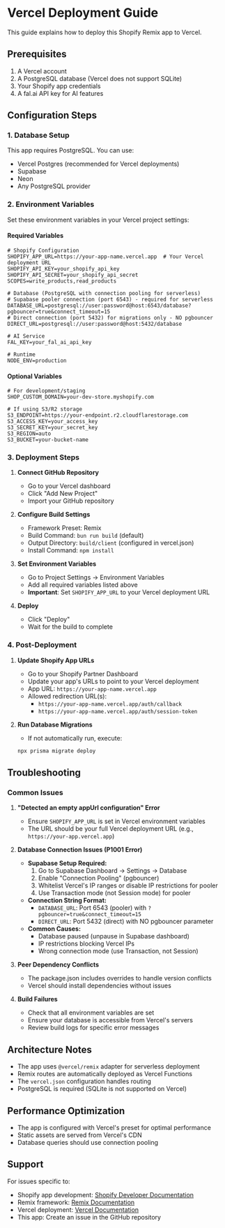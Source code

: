 # Vercel Deployment Guide

This guide explains how to deploy this Shopify Remix app to Vercel.

## Prerequisites

1. A Vercel account
2. A PostgreSQL database (Vercel does not support SQLite)
3. Your Shopify app credentials
4. A fal.ai API key for AI features

## Configuration Steps

### 1. Database Setup

This app requires PostgreSQL. You can use:

- Vercel Postgres (recommended for Vercel deployments)
- Supabase
- Neon
- Any PostgreSQL provider

### 2. Environment Variables

Set these environment variables in your Vercel project settings:

#### Required Variables

```env
# Shopify Configuration
SHOPIFY_APP_URL=https://your-app-name.vercel.app  # Your Vercel deployment URL
SHOPIFY_API_KEY=your_shopify_api_key
SHOPIFY_API_SECRET=your_shopify_api_secret
SCOPES=write_products,read_products

# Database (PostgreSQL with connection pooling for serverless)
# Supabase pooler connection (port 6543) - required for serverless
DATABASE_URL=postgresql://user:password@host:6543/database?pgbouncer=true&connect_timeout=15
# Direct connection (port 5432) for migrations only - NO pgbouncer
DIRECT_URL=postgresql://user:password@host:5432/database

# AI Service
FAL_KEY=your_fal_ai_api_key

# Runtime
NODE_ENV=production
```

#### Optional Variables

```env
# For development/staging
SHOP_CUSTOM_DOMAIN=your-dev-store.myshopify.com

# If using S3/R2 storage
S3_ENDPOINT=https://your-endpoint.r2.cloudflarestorage.com
S3_ACCESS_KEY=your_access_key
S3_SECRET_KEY=your_secret_key
S3_REGION=auto
S3_BUCKET=your-bucket-name
```

### 3. Deployment Steps

1. **Connect GitHub Repository**
    - Go to your Vercel dashboard
    - Click "Add New Project"
    - Import your GitHub repository

2. **Configure Build Settings**
    - Framework Preset: Remix
    - Build Command: `bun run build` (default)
    - Output Directory: `build/client` (configured in vercel.json)
    - Install Command: `npm install`

3. **Set Environment Variables**
    - Go to Project Settings → Environment Variables
    - Add all required variables listed above
    - **Important**: Set `SHOPIFY_APP_URL` to your Vercel deployment URL

4. **Deploy**
    - Click "Deploy"
    - Wait for the build to complete

### 4. Post-Deployment

1. **Update Shopify App URLs**
    - Go to your Shopify Partner Dashboard
    - Update your app's URLs to point to your Vercel deployment
    - App URL: `https://your-app-name.vercel.app`
    - Allowed redirection URL(s):
        - `https://your-app-name.vercel.app/auth/callback`
        - `https://your-app-name.vercel.app/auth/session-token`

2. **Run Database Migrations**
    - If not automatically run, execute:
    ```bash
    npx prisma migrate deploy
    ```

## Troubleshooting

### Common Issues

1. **"Detected an empty appUrl configuration" Error**
    - Ensure `SHOPIFY_APP_URL` is set in Vercel environment variables
    - The URL should be your full Vercel deployment URL (e.g., `https://your-app.vercel.app`)

2. **Database Connection Issues (P1001 Error)**
    - **Supabase Setup Required:**
      1. Go to Supabase Dashboard → Settings → Database
      2. Enable "Connection Pooling" (pgbouncer)
      3. Whitelist Vercel's IP ranges or disable IP restrictions for pooler
      4. Use Transaction mode (not Session mode) for pooler
    - **Connection String Format:**
      - `DATABASE_URL`: Port 6543 (pooler) with `?pgbouncer=true&connect_timeout=15`
      - `DIRECT_URL`: Port 5432 (direct) with NO pgbouncer parameter
    - **Common Causes:**
      - Database paused (unpause in Supabase dashboard)
      - IP restrictions blocking Vercel IPs
      - Wrong connection mode (use Transaction, not Session)

3. **Peer Dependency Conflicts**
    - The package.json includes overrides to handle version conflicts
    - Vercel should install dependencies without issues

4. **Build Failures**
    - Check that all environment variables are set
    - Ensure your database is accessible from Vercel's servers
    - Review build logs for specific error messages

## Architecture Notes

- The app uses `@vercel/remix` adapter for serverless deployment
- Remix routes are automatically deployed as Vercel Functions
- The `vercel.json` configuration handles routing
- PostgreSQL is required (SQLite is not supported on Vercel)

## Performance Optimization

- The app is configured with Vercel's preset for optimal performance
- Static assets are served from Vercel's CDN
- Database queries should use connection pooling

## Support

For issues specific to:

- Shopify app development: [Shopify Developer Documentation](https://shopify.dev)
- Remix framework: [Remix Documentation](https://remix.run/docs)
- Vercel deployment: [Vercel Documentation](https://vercel.com/docs)
- This app: Create an issue in the GitHub repository
